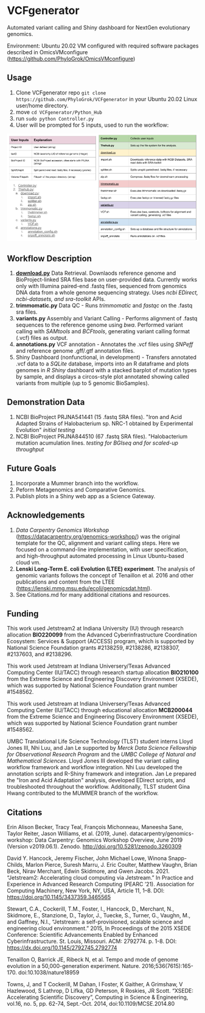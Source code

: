 # VCFgenerator
Automated variant calling and Shiny dashboard for NextGen evolutionary genomics.<br>

Environment: Ubuntu 20.02 VM configured with required software packages described in OmicsVMconfigure (https://github.com/PhyloGrok/OmicsVMconfigure)

## Usage
1. Clone VCFgenerator repo ```git clone https://github.com/PhyloGrok/VCFgenerator``` in your Ubuntu 20.02 Linux user/home directory.
2. move ```cd VCFgenerator/Python_Hub```
3. run ```sudo python Controller.py```
4. User will be prompted for 5 inputs, used to run the workflow:

![](/Workflow-Chart.png)

## Workflow Description
1. <b><u>download.py</u></b> Data Retrieval.  Downlaods reference genome and BioProject-linked SRA files base on user-provided data.  Currently works only with Illumina paired-end .fastq files, sequenced from genomics DNA data from a whole genome sequencing strategy.  Uses <em>ncbi EDirect, ncbi-datasets, and sra-toolkit</em> APIs.
2. <b>trimmomatic.py</b> Data QC - Runs <em>trimmomatic</em> and <em>fastqc</em> on the .fastq sra files.
3. <b>variants.py</b> Assembly and Variant Calling - Performs alignment of .fastq sequences to the reference genome using <em>bwa</em>.  Performed variant calling with <em>SAMtools</em> and <em>BCFtools</em>, generating variant calling format (.vcf) files as output.
4. <b>annotations.py</b> VCF annotation - Annotates the .vcf files using <em>SNPeff</em> and reference genome .gff/.gtf annotation files. 
5. Shiny Dashboard (nonfunctional, in development) - Transfers annotated .vcf data to a <em>SQLite</em> database, imports into an R dataframe and plots genomes in <em>R Shiny</em> dashboard with a stacked barplot of mutation types by sample, and displays a circos-style plot annotated showing called variants from multiple (up to 5 genomic BioSamples).

## Demonstration Data
1. NCBI BioProject PRJNA541441 (15 .fastq SRA files). "Iron and Acid Adapted Strains of Halobacterium sp. NRC-1 obtained by Experimental Evolution" <em>initial testing</em><br>
2. NCBI BioProject PRJNA844510 (67 .fastq SRA files). "Halobacterium mutation acumulation lines. <em>testing for BGIseq and for scaled-up throughput</em><br>

## Future Goals
1. Incorporate a Mummer branch into the workflow.
2. Peform Metagenomics and Comparative Genomics.
3. Publish plots in a Shiny web app as a Science Gateway.

## Acknowledgements
1. <em>Data Carpentry Genomics Workshop</em> (https://datacarpentry.org/genomics-workshop/) was the original template for the QC, alignment and variant calling steps.  Here we focused on a command-line implementation, with user specification, and high-throughput automated processing in Linux Ubuntu-based cloud vm.<br>
2. <b>Lenski Long-Term E. coli Evolution (LTEE) experiment</b>.  The analysis of genomic variants follows the concept of Tenaillon et al. 2016 and other publications and content from the LTEE (https://lenski.mmg.msu.edu/ecoli/genomicsdat.html).
3. See Citations.md for many additional citations and resources.

## Funding

This work used Jetstream2 at Indiana University (IU) through research allocation <b>BIO220099</b> from the Advanced Cyberinfrastructure Coordination Ecosystem: Services & Support (ACCESS) program, which is supported by National Science Foundation grants #2138259, #2138286, #2138307, #2137603, and #2138296.

This work used Jetstream at Indiana Universery/Texas Advanced Computing Center (IU/TACC) through research startup allocation  <b>BIO210100</b> from the Extreme Science and Engineering Discovery Environment (XSEDE), which was supported by National Science Foundation grant number #1548562.

This work used Jetstream at Indiana Universery/Texas Advanced Computing Center (IU/TACC) through educational allocation  <b>MCB200044</b> from the Extreme Science and Engineering Discovery Environment (XSEDE), which was supported by National Science Foundation grant number #1548562.

UMBC Translational Life Science Technology (TLST) student interns Lloyd Jones III, Nhi Luu, and Jan Le supported by <em>Merck Data Science Fellowship for Observational Research Program</em> and the <em>UMBC College of Natural and Mathematical Sciences</em></b>.  Lloyd Jones III developed the variant calling workflow framework and workflow integration. Nhi Luu developed the annotation scripts and R-Shiny framework and integration. Jan Le prepared the "Iron and Acid Adaptation" analysis, developed EDirect scripts, and troubleshooted throughout the workflow.  Additionally, TLST student Gina Hwang contributed to the MUMMER branch of the workflow.

## Citations

Erin Alison Becker, Tracy Teal, François Michonneau, Maneesha Sane, Taylor Reiter, Jason Williams, et al. (2019, June). 
datacarpentry/genomics-workshop: Data Carpentry: Genomics Workshop Overview, June 2019 (Version v2019.06.1). 
Zenodo. http://doi.org/10.5281/zenodo.3260309

David Y. Hancock, Jeremy Fischer, John Michael Lowe, Winona Snapp-Childs, Marlon Pierce, Suresh Marru, J. Eric Coulter, Matthew Vaughn, Brian Beck, Nirav Merchant, Edwin Skidmore, and Gwen Jacobs. 2021. “Jetstream2: Accelerating cloud computing via Jetstream.” In Practice and Experience in Advanced Research Computing (PEARC ’21). Association for Computing Machinery, New York, NY, USA, Article 11, 1–8. DOI: https://doi.org/10.1145/3437359.3465565

Stewart, C.A., Cockerill, T.M., Foster, I., Hancock, D., Merchant, N., Skidmore, E., Stanzione, D., Taylor, J., Tuecke, S., Turner, G., Vaughn, M., and Gaffney, N.I., “Jetstream: a self-provisioned, scalable science and engineering cloud environment.” 2015, In Proceedings of the 2015 XSEDE Conference: Scientific Advancements Enabled by Enhanced Cyberinfrastructure. St. Louis, Missouri. ACM: 2792774. p. 1-8. DOI: https://dx.doi.org/10.1145/2792745.2792774

Tenaillon O, Barrick JE, Ribeck N, et al. Tempo and mode of genome evolution in a 50,000-generation experiment. Nature. 2016;536(7615):165-170. doi:10.1038/nature18959

Towns, J, and T Cockerill, M Dahan, I Foster, K Gaither, A Grimshaw, V Hazlewood, S Lathrop, D Lifka, GD Peterson, R Roskies, JR Scott. “XSEDE: Accelerating Scientific Discovery”, Computing in Science & Engineering, vol.16, no. 5, pp. 62-74, Sept.-Oct. 2014, doi:10.1109/MCSE.2014.80

